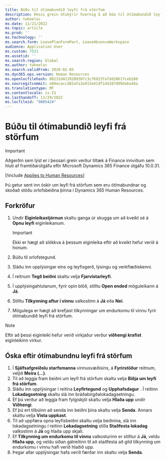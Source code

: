```yaml
---
title: Búðu til ótímabundið leyfi frá störfum
description: Þessi grein útskýrir hvernig á að búa til ótímabundið leyfi frá störfum í Microsoft Dynamics 365 Human Resources.
author: twheeloc
ms.date: 11/21/2022
ms.topic: article
ms.prod: ''
ms.technology: ''
ms.search.form: LeavePlanFormPart, LeaveAbsenceWorkspace
audience: Application User
ms.custom: 7521
ms.assetid: ''
ms.search.region: Global
ms.author: twheeloc
ms.search.validFrom: 2020-02-03
ms.dyn365.ops.version: Human Resources
ms.openlocfilehash: 08231d4139209387c3c76923fafdd2061fceb280
ms.sourcegitcommit: e88ecaccd82afa3a915e41df1d4287d99da6a48a
ms.translationtype: MT
ms.contentlocale: is-IS
ms.lasthandoff: 11/29/2022
ms.locfileid: "9805424"
---
```

# <a name="create-an-open-ended-leave-of-absence"></a>Búðu til ótímabundið leyfi frá störfum

> [!IMPORTANT]
> Aðgerðin sem lýst er í þessari grein verður tiltæk á Finance innviðum sem hluti af framtíðarútgáfu eftir Microsoft Dynamics 365 Finance útgáfu 10.0.31.

[!include [Applies to Human Resources](../includes/applies-to-hr.md)]

Þú getur sent inn óskir um leyfi frá störfum sem eru ótímabundnar og skoðað stöðu orlofsbeiðna þinna í Dynamics 365 Human Resources.

## <a name="prerequisites"></a>Forkröfur

1. Undir **Eiginleikastjórnun** skaltu ganga úr skugga um að kveikt sé á **Opnu leyfi** eiginleikanum.

    > [!IMPORTANT]
    > Ekki er hægt að slökkva á þessum eiginleika eftir að kveikt hefur verið á honum.

2. Búðu til orlofstegund.
3. Sláðu inn upplýsingar eins og leyfisgerð, lýsingu og verkflæðiskenni.
4. Í reitnum **Tegð beiðni**  skaltu velja **Fjarvistarleyfi**.
5. Í upplýsingahlutanum, fyrir opin blöð, stilltu **Open ended** möguleikann á **Já**.
6. Stilltu **Tilkynning aftur í vinnu** valkostinn á **Já** eða **Nei**.
7. Mögulega er hægt að krefjast tilkynningar um endurkomu til vinnu fyrir ótímabundið leyfi frá störfum.

> [!NOTE]
> Eftir að þessi eiginleiki hefur verið virkjaður verður **viðhengi krafist** eiginleikinn virkur.

## <a name="request-an-open-ended-leave-of-absence"></a>Óska eftir ótímabundnu leyfi frá störfum

1. Í **Sjálfsafgreiðslu starfsmanna** vinnusvæðisins, á  **Fyrirstöður** reitnum, veljið **Meira (...)**.
2. Til að leggja fram beiðni um leyfi frá störfum skaltu velja **Biðja um leyfi frá störfum**.
3. Sláðu inn upplýsingar í reitina **Leyfirtegund** og **Upphafsdagur** . Í reitinn **Lokadagsetning**  skaltu slá inn bráðabirgðalokadagsetningu.
4. Ef þú verður að leggja fram fylgiskjöl skaltu velja **Hlaða upp** undir **Viðhengi**.
5. Ef þú ert tilbúinn að senda inn beiðni þína skaltu velja **Senda**. Annars skaltu velja **Vista uppkast**.
6. Til að uppfæra opna leyfisbeiðni skaltu velja beiðnina, slá inn lokadagsetningu í reitinn **Lokadagsetning** stilla **Staðfesta lokadag** valkostinn á **Já** og hlaða upp skjali.
7. Ef **Tilkynning um endurkomu til vinnu** valkosturinn er stilltur á **Já**, veldu **Hlaða upp**, og veldu síðan gátreitinn til að staðfesta að gild tilkynning um endurkomu í vinnu hafi verið hlaðið upp.
8. Þegar allar upplýsingar hafa verið færðar inn skaltu velja **Senda**.
